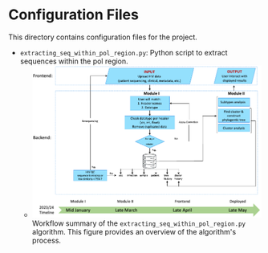 # Configuration Files

This directory contains configuration files for the project.

- `extracting_seq_within_pol_region.py`: Python script to extract sequences within the pol region.
    - ![Workflow Summary](../figures/pipline_workflow.png)
      Workflow summary of the `extracting_seq_within_pol_region.py` algorithm. This figure provides an overview of the algorithm's process.
